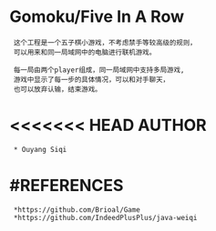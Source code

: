 Gomoku/Five In A Row
=============

     这个工程是一个五子棋小游戏，不考虑禁手等较高级的规则，
	 可以用来和同一局域网中的电脑进行联机游戏。
	 
	 每一局由两个player组成，同一局域网中支持多局游戏,
	 游戏中显示了每一步的具体情况，可以和对手聊天，
	 也可以放弃认输，结束游戏。

	 
<<<<<<< HEAD
AUTHOR
=============
     * Ouyang Siqi

#REFERENCES
=============
     *https://github.com/Brioal/Game
     *https://github.com/IndeedPlusPlus/java-weiqi


